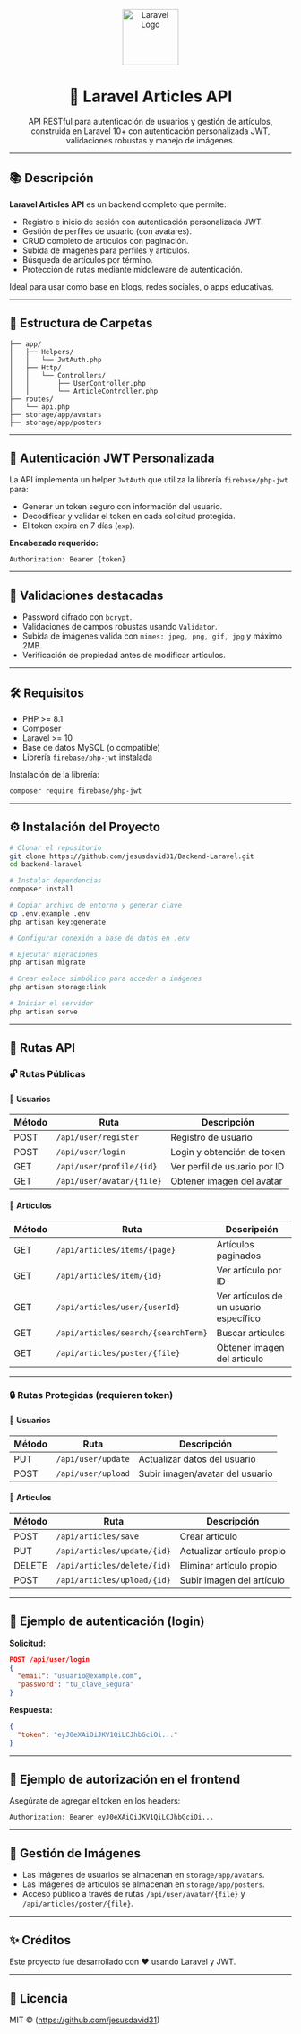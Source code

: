 <p align="center">
  <img src="https://laravel.com/img/logomark.min.svg" width="100" alt="Laravel Logo"/>
</p>

<h1 align="center">📰 Laravel Articles API</h1>

<p align="center">
  API RESTful para autenticación de usuarios y gestión de artículos, construida en Laravel 10+ con autenticación personalizada JWT, validaciones robustas y manejo de imágenes.
</p>

---

## 📚 Descripción

**Laravel Articles API** es un backend completo que permite:

- Registro e inicio de sesión con autenticación personalizada JWT.
- Gestión de perfiles de usuario (con avatares).
- CRUD completo de artículos con paginación.
- Subida de imágenes para perfiles y artículos.
- Búsqueda de artículos por término.
- Protección de rutas mediante middleware de autenticación.

Ideal para usar como base en blogs, redes sociales, o apps educativas.

---

## 📂 Estructura de Carpetas

```
├── app/
│   ├── Helpers/
│   │   └── JwtAuth.php
│   ├── Http/
│   │   └── Controllers/
│   │       ├── UserController.php
│   │       └── ArticleController.php
├── routes/
│   └── api.php
├── storage/app/avatars
├── storage/app/posters
```

---

## 🔐 Autenticación JWT Personalizada

La API implementa un helper `JwtAuth` que utiliza la librería `firebase/php-jwt` para:

- Generar un token seguro con información del usuario.
- Decodificar y validar el token en cada solicitud protegida.
- El token expira en 7 días (`exp`).

**Encabezado requerido:**
```
Authorization: Bearer {token}
```

---

## 🧪 Validaciones destacadas

- Password cifrado con `bcrypt`.
- Validaciones de campos robustas usando `Validator`.
- Subida de imágenes válida con `mimes: jpeg, png, gif, jpg` y máximo 2MB.
- Verificación de propiedad antes de modificar artículos.

---

## 🛠️ Requisitos

- PHP >= 8.1
- Composer
- Laravel >= 10
- Base de datos MySQL (o compatible)
- Librería `firebase/php-jwt` instalada

Instalación de la librería:
```bash
composer require firebase/php-jwt
```

---

## ⚙️ Instalación del Proyecto

```bash
# Clonar el repositorio
git clone https://github.com/jesusdavid31/Backend-Laravel.git
cd backend-laravel

# Instalar dependencias
composer install

# Copiar archivo de entorno y generar clave
cp .env.example .env
php artisan key:generate

# Configurar conexión a base de datos en .env

# Ejecutar migraciones
php artisan migrate

# Crear enlace simbólico para acceder a imágenes
php artisan storage:link

# Iniciar el servidor
php artisan serve
```

---

## 🧭 Rutas API

### 🔓 Rutas Públicas

#### 👤 Usuarios
| Método | Ruta                           | Descripción                        |
|--------|--------------------------------|------------------------------------|
| POST   | `/api/user/register`           | Registro de usuario                |
| POST   | `/api/user/login`              | Login y obtención de token         |
| GET    | `/api/user/profile/{id}`       | Ver perfil de usuario por ID       |
| GET    | `/api/user/avatar/{file}`      | Obtener imagen del avatar          |

#### 📝 Artículos
| Método | Ruta                                      | Descripción                            |
|--------|-------------------------------------------|----------------------------------------|
| GET    | `/api/articles/items/{page}`              | Artículos paginados                    |
| GET    | `/api/articles/item/{id}`                 | Ver artículo por ID                    |
| GET    | `/api/articles/user/{userId}`             | Ver artículos de un usuario específico |
| GET    | `/api/articles/search/{searchTerm}`       | Buscar artículos                       |
| GET    | `/api/articles/poster/{file}`             | Obtener imagen del artículo            |

---

### 🔒 Rutas Protegidas (requieren token)

#### 👤 Usuarios
| Método | Ruta                   | Descripción                    |
|--------|------------------------|--------------------------------|
| PUT    | `/api/user/update`     | Actualizar datos del usuario   |
| POST   | `/api/user/upload`     | Subir imagen/avatar del usuario|

#### 📝 Artículos
| Método | Ruta                           | Descripción                      |
|--------|--------------------------------|----------------------------------|
| POST   | `/api/articles/save`           | Crear artículo                   |
| PUT    | `/api/articles/update/{id}`    | Actualizar artículo propio       |
| DELETE | `/api/articles/delete/{id}`    | Eliminar artículo propio         |
| POST   | `/api/articles/upload/{id}`    | Subir imagen del artículo        |

---

## 🧠 Ejemplo de autenticación (login)

**Solicitud:**
```json
POST /api/user/login
{
  "email": "usuario@example.com",
  "password": "tu_clave_segura"
}
```

**Respuesta:**
```json
{
  "token": "eyJ0eXAiOiJKV1QiLCJhbGciOi..."
}
```

---

## 🧼 Ejemplo de autorización en el frontend

Asegúrate de agregar el token en los headers:

```http
Authorization: Bearer eyJ0eXAiOiJKV1QiLCJhbGciOi...
```

---

## 📸 Gestión de Imágenes

- Las imágenes de usuarios se almacenan en `storage/app/avatars`.
- Las imágenes de artículos se almacenan en `storage/app/posters`.
- Acceso público a través de rutas `/api/user/avatar/{file}` y `/api/articles/poster/{file}`.

---

## ✨ Créditos

Este proyecto fue desarrollado con ❤️ usando Laravel y JWT.

---

## 📄 Licencia

MIT © (https://github.com/jesusdavid31)